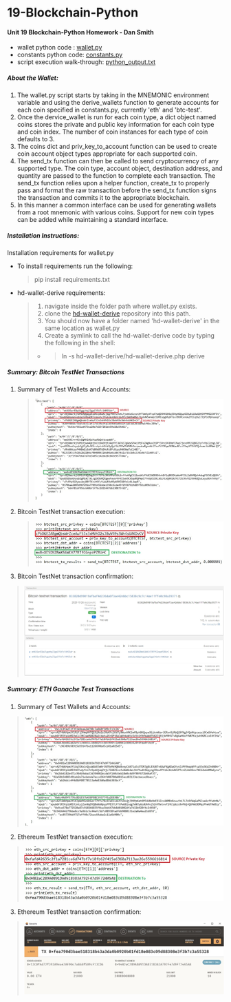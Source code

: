 # 19-Blockchain-Python

#### Unit 19 Blockchain-Python Homework - Dan Smith  
* wallet python code : [wallet.py](./wallet/wallet.py)
* constants python code: [constants.py](./wallet/constants.py)
* script execution walk-through: [python_output.txt](./python_output.txt)

##### About the Wallet:  
  1. The wallet.py script starts by taking in the MNEMONIC environment variable and using the derive_wallets function to generate accounts for each coin specified in constants.py, currently 'eth' and 'btc-test'.  
  2. Once the dervice_wallet is run for each coin type, a dict object named coins stores the private and public key information for each coin type and coin index.  The number of coin instances for each type of coin defaults to 3.
  3. The coins dict and priv_key_to_account function can be used to create coin account object types appropriate for each supported coin.
  4. The send_tx function can then be called to send cryptocurrency of any supported type. The coin type, account object, destination address, and quantity are passed to the function to complete each transaction. The send_tx function relies upon a helper function, create_tx to properly pass and format the raw transaction before the send_tx function signs the transaction and commits it to the appropriate blockchain.
  5. In this manner a common interface can be used for generating wallets from a root mnemonic with various coins. Support for new coin types can be added while maintaining a standard interface.

##### Installation Instructions:
Installation requirements for wallet.py  
* To install requirements run the following:
  > pip install requirements.txt 
* hd-wallet-derive requirements:
  > 1. navigate inside the folder path where wallet.py exists.
  > 2. clone the [hd-wallet-derive](https://github.com/dan-da/hd-wallet-derive) repository into this path.
  > 3. You should now have a folder named 'hd-wallet-derive' in the same location as wallet.py
  > 4. Create a symlink to call the hd-wallet-derive code by typing the following in the shell:  
  > * > ln -s hd-wallet-derive/hd-wallet-derive.php derive

##### Summary: Bitcoin TestNet Transactions  
1. Summary of Test Wallets and Accounts:  
    > ![Summary of Test Wallets and Accounts](./images/summary_btctest_addrs_markedup.jpg)  

2. Bitcoin TestNet transaction execution:  
    > ![Bitcoin TestNet transaction execution](./images/wallet_btc-test_transaction_markedup.jpg)  

3. Bitcoin TestNet transaction confirmation:  
  > ![Bitcoin TestNet transaction execution](./images/tbit_trans_confirm.jpg)  


##### Summary: ETH Ganache Test Transactions  
1. Summary of Test Wallets and Accounts:  
  > ![Summary of Test Wallets and Accounts](./images/summary_eth_addrs_markedup.jpg)

2. Ethereum TestNet transaction execution:  
  > ![ETH TestNet transaction execution](./images/wallet_eth_transaction_markedup.jpg)

3. Ethereum TestNet transaction confirmation:  
  > ![ETH TestNet transaction execution](./images/eth_trans_confirm.jpg)